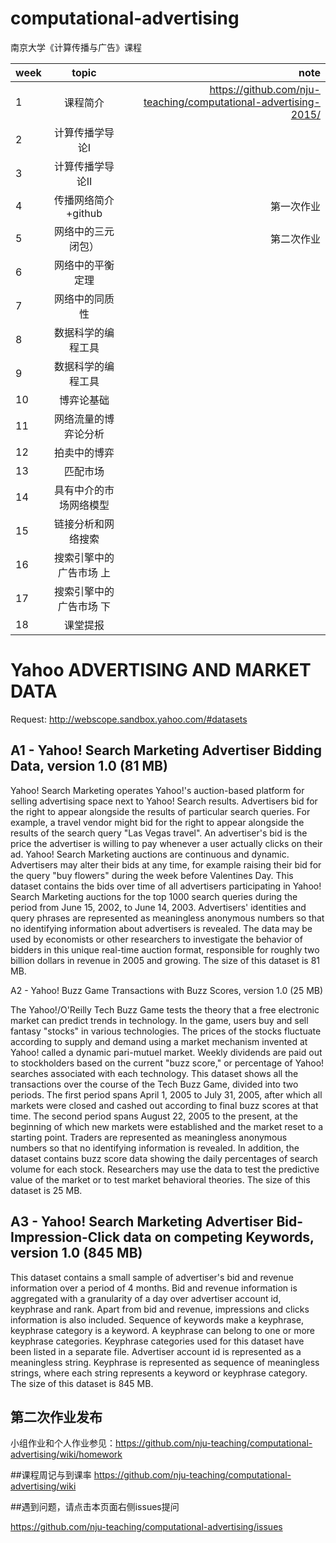 # computational-advertising
南京大学《计算传播与广告》课程



| week          | topic         | note  |
| ------------- |:-------------:| -----:|
|1              | 课程简介            |    https://github.com/nju-teaching/computational-advertising-2015/   |
|2              | 计算传播学导论I	    |        |
|3              | 计算传播学导论II              |      |
|4              | 传播网络简介+github	     |  第一次作业   |
|5              | 网络中的三元闭包）|  第二次作业   |
|6              | 网络中的平衡定理 |       |
|7              | 网络中的同质性	         |      |
|8              | 数据科学的编程工具               |       |
|9              | 数据科学的编程工具               |       |
|10              | 博弈论基础               |        |
|11             | 网络流量的博弈论分析     |       |
|12             | 拍卖中的博弈	                 |     |
|13             | 匹配市场	     |                    |
|14             | 具有中介的市场网络模型         |       |
|15             | 链接分析和网络搜索      |       |
|16             | 搜索引擎中的广告市场 上              |        |
|17             | 搜索引擎中的广告市场 下        |       |
|18             | 课堂提报	              |       |

# Yahoo ADVERTISING AND MARKET DATA

Request: http://webscope.sandbox.yahoo.com/#datasets

## A1 - Yahoo! Search Marketing Advertiser Bidding Data, version 1.0 (81 MB)

Yahoo! Search Marketing operates Yahoo!'s auction-based platform for selling advertising space next to Yahoo! Search results. Advertisers bid for the right to appear alongside the results of particular search queries. For example, a travel vendor might bid for the right to appear alongside the results of the search query "Las Vegas travel". An advertiser's bid is the price the advertiser is willing to pay whenever a user actually clicks on their ad. Yahoo! Search Marketing auctions are continuous and dynamic. Advertisers may alter their bids at any time, for example raising their bid for the query "buy flowers" during the week before Valentines Day. This dataset contains the bids over time of all advertisers participating in Yahoo! Search Marketing auctions for the top 1000 search queries during the period from June 15, 2002, to June 14, 2003. Advertisers' identities and query phrases are represented as meaningless anonymous numbers so that no identifying information about advertisers is revealed. The data may be used by economists or other researchers to investigate the behavior of bidders in this unique real-time auction format, responsible for roughly two billion dollars in revenue in 2005 and growing. The size of this dataset is 81 MB.

A2 - Yahoo! Buzz Game Transactions with Buzz Scores, version 1.0 (25 MB)

The Yahoo!/O'Reilly Tech Buzz Game tests the theory that a free electronic market can predict trends in technology. In the game, users buy and sell fantasy "stocks" in various technologies. The prices of the stocks fluctuate according to supply and demand using a market mechanism invented at Yahoo! called a dynamic pari-mutuel market. Weekly dividends are paid out to stockholders based on the current "buzz score," or percentage of Yahoo! searches associated with each technology. This dataset shows all the transactions over the course of the Tech Buzz Game, divided into two periods. The first period spans April 1, 2005 to July 31, 2005, after which all markets were closed and cashed out according to final buzz scores at that time. The second period spans August 22, 2005 to the present, at the beginning of which new markets were established and the market reset to a starting point. Traders are represented as meaningless anonymous numbers so that no identifying information is revealed. In addition, the dataset contains buzz score data showing the daily percentages of search volume for each stock. Researchers may use the data to test the predictive value of the market or to test market behavioral theories. The size of this dataset is 25 MB.

## A3 - Yahoo! Search Marketing Advertiser Bid-Impression-Click data on competing Keywords, version 1.0 (845 MB)

This dataset contains a small sample of advertiser's bid and revenue information over a period of 4 months. Bid and revenue information is aggregated with a granularity of a day over advertiser account id, keyphrase and rank. Apart from bid and revenue, impressions and clicks information is also included. Sequence of keywords make a keyphrase, keyphrase category is a keyword. A keyphrase can belong to one or more keyphrase categories. Keyphrase categories used for this dataset have been listed in a separate file. Advertiser account id is represented as a meaningless string. Keyphrase is represented as sequence of meaningless strings, where each string represents a keyword or keyphrase category. The size of this dataset is 845 MB.



## 第二次作业发布
小组作业和个人作业参见：https://github.com/nju-teaching/computational-advertising/wiki/homework

##课程周记与到课率
https://github.com/nju-teaching/computational-advertising/wiki

##遇到问题，请点击本页面右侧issues提问

https://github.com/nju-teaching/computational-advertising/issues
